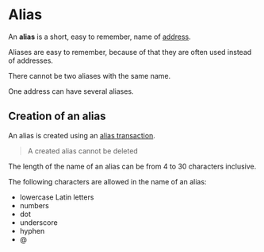 # Alias

An **alias** is a short, easy to remember, name of [address](/blockchain/address.md).

Aliases are easy to remember, because of that they are often used instead of addresses.

There cannot be two aliases with the same name.

One address can have several aliases.

## Creation of an alias

An alias is created using an [alias transaction](/blockchain/transaction-type/alias-transaction.md).

> A created alias cannot be deleted

The length of the name of an alias can be from 4 to 30 characters inclusive.

The following characters are allowed in the name of an alias:

* lowercase Latin letters
* numbers
* dot
* underscore
* hyphen
* @
